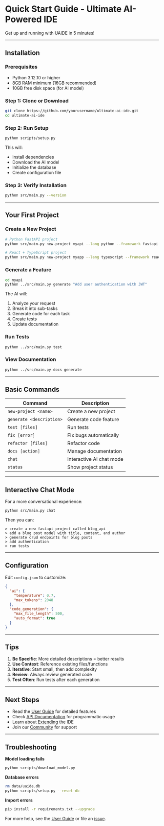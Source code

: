 # Quick Start Guide - Ultimate AI-Powered IDE

Get up and running with UAIDE in 5 minutes!

---

## Installation

### Prerequisites
- Python 3.12.10 or higher
- 8GB RAM minimum (16GB recommended)
- 10GB free disk space (for AI model)

### Step 1: Clone or Download

```bash
git clone https://github.com/yourusername/ultimate-ai-ide.git
cd ultimate-ai-ide
```

### Step 2: Run Setup

```bash
python scripts/setup.py
```

This will:
- Install dependencies
- Download the AI model
- Initialize the database
- Create configuration file

### Step 3: Verify Installation

```bash
python src/main.py --version
```

---

## Your First Project

### Create a New Project

```bash
# Python FastAPI project
python src/main.py new-project myapi --lang python --framework fastapi

# React + TypeScript project
python src/main.py new-project myapp --lang typescript --framework react
```

### Generate a Feature

```bash
cd myapi
python ../src/main.py generate "Add user authentication with JWT"
```

The AI will:
1. Analyze your request
2. Break it into sub-tasks
3. Generate code for each task
4. Create tests
5. Update documentation

### Run Tests

```bash
python ../src/main.py test
```

### View Documentation

```bash
python ../src/main.py docs generate
```

---

## Basic Commands

| Command | Description |
|---------|-------------|
| `new-project <name>` | Create a new project |
| `generate <description>` | Generate code feature |
| `test [files]` | Run tests |
| `fix [error]` | Fix bugs automatically |
| `refactor [files]` | Refactor code |
| `docs [action]` | Manage documentation |
| `chat` | Interactive AI chat mode |
| `status` | Show project status |

---

## Interactive Chat Mode

For a more conversational experience:

```bash
python src/main.py chat
```

Then you can:
```
> create a new fastapi project called blog_api
> add a blog post model with title, content, and author
> generate crud endpoints for blog posts
> add authentication
> run tests
```

---

## Configuration

Edit `config.json` to customize:

```json
{
  "ai": {
    "temperature": 0.7,
    "max_tokens": 2048
  },
  "code_generation": {
    "max_file_length": 500,
    "auto_format": true
  }
}
```

---

## Tips

1. **Be Specific**: More detailed descriptions = better results
2. **Use Context**: Reference existing files/functions
3. **Iterative**: Start small, then add complexity
4. **Review**: Always review generated code
5. **Test Often**: Run tests after each generation

---

## Next Steps

- Read the [User Guide](USER_GUIDE.md) for detailed features
- Check [API Documentation](API.md) for programmatic usage
- Learn about [Extending](EXTENDING_GUIDE.md) the IDE
- Join our [Community](#) for support

---

## Troubleshooting

**Model loading fails**
```bash
python scripts/download_model.py
```

**Database errors**
```bash
rm data/uaide.db
python scripts/setup.py --reset-db
```

**Import errors**
```bash
pip install -r requirements.txt --upgrade
```

For more help, see the [User Guide](USER_GUIDE.md) or file an [issue](https://github.com/yourusername/ultimate-ai-ide/issues).

